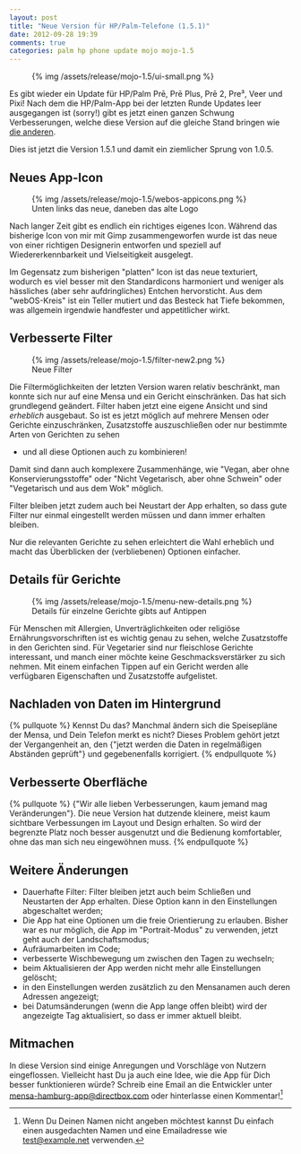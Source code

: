 ```yaml
---
layout: post
title: "Neue Version für HP/Palm-Telefone (1.5.1)"
date: 2012-09-28 19:39
comments: true
categories: palm hp phone update mojo mojo-1.5
---
```



<figure class="left">
	{% img /assets/release/mojo-1.5/ui-small.png  %}
</figure> 

Es gibt wieder ein Update für HP/Palm Prē, Prē Plus, Prē 2, Pre³, Veer und Pixi!
Nach dem die HP/Palm-App bei der letzten Runde Updates leer ausgegangen ist (sorry!)
gibt es jetzt einen ganzen Schwung Verbesserungen, welche diese Version auf die
gleiche Stand bringen wie [die anderen](/alle-versionen).

<!-- more -->

Dies ist jetzt die Version 1.5.1 und damit ein ziemlicher Sprung von 1.0.5.

Neues App-Icon
---
<figure class="right">
	{% img /assets/release/mojo-1.5/webos-appicons.png  %}
	<figcaption>Unten links das neue, daneben das alte Logo</figcaption>
</figure> 

Nach langer Zeit gibt es endlich ein richtiges eigenes Icon. Während das bisherige
Icon von mir mit Gimp zusammengeworfen wurde ist das neue von einer richtigen 
Designerin entworfen und speziell auf Wiedererkennbarkeit und Vielseitigkeit
ausgelegt.

Im Gegensatz zum bisherigen "platten" Icon ist das neue texturiert, wodurch es
viel besser mit den Standardicons harmoniert und weniger als hässliches (aber
sehr aufdringliches) Entchen hervorsticht.
Aus dem "webOS-Kreis" ist ein Teller mutiert und das Besteck hat Tiefe bekommen, 
was allgemein irgendwie handfester und appetitlicher wirkt.

Verbesserte Filter
----
<figure class="left">
	{% img /assets/release/mojo-1.5/filter-new2.png  %}
	<figcaption>Neue Filter</figcaption>
</figure> 

Die Filtermöglichkeiten der letzten Version waren relativ beschränkt, man
konnte sich nur auf eine Mensa und ein Gericht einschränken. Das hat sich
grundlegend geändert.
Filter haben jetzt eine eigene Ansicht und sind *erheblich* ausgebaut. 
So ist es jetzt möglich auf mehrere Mensen oder Gerichte einzuschränken,
Zusatzstoffe auszuschließen oder nur bestimmte Arten von Gerichten zu sehen 
- und all diese Optionen auch zu kombinieren!

Damit sind dann auch komplexere Zusammenhänge, wie "Vegan, aber ohne
Konservierungsstoffe" oder "Nicht Vegetarisch, aber ohne Schwein" oder 
"Vegetarisch und aus dem Wok" möglich.

Filter bleiben jetzt zudem auch bei Neustart der App erhalten, so dass
gute Filter nur einmal eingestellt werden müssen und dann immer erhalten bleiben.

Nur die relevanten Gerichte zu sehen erleichtert die Wahl erheblich und
macht das Überblicken der (verbliebenen) Optionen einfacher.


Details für Gerichte
----
<figure class="right">
	{% img /assets/release/mojo-1.5/menu-new-details.png  %}
	<figcaption>Details für einzelne Gerichte gibts auf Antippen</figcaption>
</figure> 

Für Menschen mit Allergien, Unverträglichkeiten oder religiöse Ernährungsvorschriften 
ist es wichtig genau zu sehen, welche Zusatzstoffe in den Gerichten sind. Für Vegetarier
sind nur fleischlose Gerichte interessant, und manch einer möchte keine Geschmacksverstärker
zu sich nehmen. Mit einem einfachen Tippen auf ein Gericht werden alle verfügbaren
Eigenschaften und Zusatzstoffe aufgelistet.

Nachladen von Daten im Hintergrund
---

{% pullquote %}
Kennst Du das? Manchmal ändern sich die Speisepläne der Mensa, und Dein Telefon merkt es nicht? 
Dieses Problem gehört jetzt der Vergangenheit an, den {"jetzt werden die Daten in regelmäßigen 
Abständen geprüft"} und gegebenenfalls korrigiert.
{% endpullquote %}

Verbesserte Oberfläche
----

{% pullquote %}
{"Wir alle lieben Verbesserungen, kaum jemand mag Veränderungen"}. Die neue Version hat dutzende kleinere, meist kaum sichtbare Verbessungen im Layout und Design erhalten. So wird der begrenzte Platz noch besser ausgenutzt und die Bedienung komfortabler, ohne das man sich neu eingewöhnen muss.
{% endpullquote %}

Weitere Änderungen
---

- Dauerhafte Filter: Filter bleiben jetzt auch beim Schließen und Neustarten der App erhalten. Diese Option kann in den Einstellungen abgeschaltet werden;
- Die App hat eine Optionen um die freie Orientierung zu erlauben. Bisher war es nur möglich, die App im "Portrait-Modus" zu verwenden, jetzt geht auch der Landschaftsmodus;
- Aufräumarbeiten im Code;
- verbesserte Wischbewegung um zwischen den Tagen zu wechseln;
- beim Aktualisieren der App werden nicht mehr alle Einstellungen gelöscht;
- in den Einstellungen werden zusätzlich zu den Mensanamen auch deren Adressen angezeigt;
- bei Datumsänderungen (wenn die App lange offen bleibt) wird der angezeigte Tag aktualisiert, so dass er immer aktuell bleibt.

Mitmachen
---
In diese Version sind einige Anregungen und Vorschläge von Nutzern
eingeflossen. Vielleicht hast Du ja auch eine Idee, wie die App für Dich
besser funktionieren würde? Schreib eine Email an die Entwickler unter
<mensa-hamburg-app@directbox.com> oder hinterlasse einen Kommentar![^1]

[^1]: Wenn Du Deinen Namen nicht angeben möchtest kannst Du einfach einen ausgedachten Namen und eine Emailadresse wie test@example.net verwenden.
 
